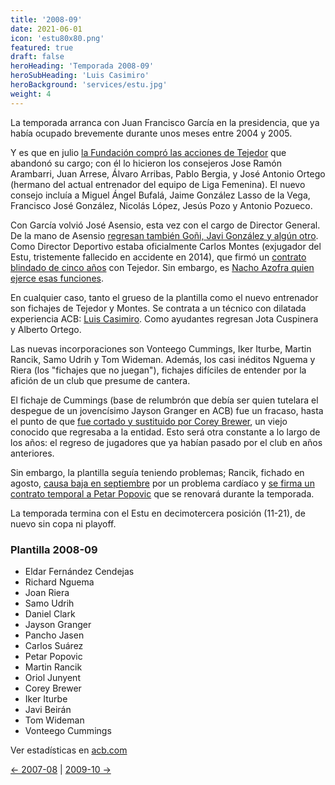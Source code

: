 ```yaml
---
title: '2008-09'
date: 2021-06-01
icon: 'estu80x80.png'
featured: true
draft: false
heroHeading: 'Temporada 2008-09'
heroSubHeading: 'Luis Casimiro'
heroBackground: 'services/estu.jpg'
weight: 4
---
```


La temporada arranca con Juan Francisco García en la presidencia, que ya había ocupado brevemente durante unos meses entre 2004 y 2005.

Y es que en julio [la Fundación compró las acciones de Tejedor](http://archivo.marca.com/edicion/marca/baloncesto/acb/es/desarrollo/1143642.html) que abandonó su cargo; con él lo hicieron los consejeros Jose Ramón Arambarri, Juan Arrese, Álvaro Arribas, Pablo Bergia, y José Antonio Ortego (hermano del actual entrenador del equipo de Liga Femenina). El nuevo consejo incluía a Miguel Ángel Bufalá, Jaime González Lasso de la Vega, Francisco José González, Nicolás López, Jesús Pozo y Antonio Pozueco.

Con García volvió José Asensio, esta vez con el cargo de Director General. De la mano de Asensio [regresan también Goñi, Javi González y algún otro](http://www.basketme.com/opinion.php?id=236). Como Director Deportivo estaba oficialmente Carlos Montes (exjugador del Estu, tristemente fallecido en accidente en 2014), que firmó un [contrato blindado de cinco años](http://archivo.marca.com/edicion/marca/baloncesto/acb/es/desarrollo/1143642.html) con Tejedor. Sin embargo, es [Nacho Azofra quien ejerce esas funciones](https://www.linkedin.com/in/nacho-azofra-de-la-cuesta-a2141a77/).

En cualquier caso, tanto el grueso de la plantilla como el nuevo entrenador son fichajes de Tejedor y Montes. Se contrata a un técnico con dilatada experiencia ACB: [Luis Casimiro](https://www.diariodesevilla.es/deportes/Luis-Casimiro-nuevo-entrenador-Estudiantes_0_155684991.html). Como ayudantes regresan Jota Cuspinera y Alberto Ortego.

Las nuevas incorporaciones son Vonteego Cummings, Iker Iturbe, Martin Rancik, Samo Udrih y Tom Wideman. Además, los casi inéditos Nguema y Riera (los "fichajes que no juegan"), fichajes difíciles de entender por la afición de un club que presume de cantera.

El fichaje de Cummings (base de relumbrón que debía ser quien tutelara el despegue de un jovencísimo Jayson Granger en ACB) fue un fracaso, hasta el punto de que [fue cortado y sustituido por Corey Brewer](https://www.solobasket.com/liga-endesa/corey-brewer-sustituye-vonteego-cummings-en-estudiantes), un viejo conocido que regresaba a la entidad. Esto será otra constante a lo largo de los años: el regreso de jugadores que ya habían pasado por el club en años anteriores.

Sin embargo, la plantilla seguía teniendo problemas; Rancik, fichado en agosto, [causa baja en septiembre](https://www.movistarestudiantes.com/prensa/noticias/martin-rancik-sera-intervenido-quirurgicamente/) por un problema cardíaco y [se firma un contrato temporal a Petar Popovic](https://www.movistarestudiantes.com/prensa/noticias/popovic-fichado-por-mmt-estudiantes-para-sustituir-temporalmente-a-rancik/) que se renovará durante la temporada.

La temporada termina con el Estu en decimotercera posición (11-21), de nuevo sin copa ni playoff.

### Plantilla 2008-09

- Eldar Fernández Cendejas
- Richard Nguema
- Joan Riera
- Samo Udrih
- Daniel Clark
- Jayson Granger
- Pancho Jasen
- Carlos Suárez
- Petar Popovic
- Martin Rancik
- Oriol Junyent
- Corey Brewer
- Iker Iturbe
- Javi Beirán
- Tom Wideman
- Vonteego Cummings

Ver estadísticas en [acb.com](https://www.acb.com/club/estadisticas/id/6/temporada_id/2008)

[← 2007-08](https://nuestroestu.es/cronologia/2007-08/) | [2009-10 →](https://nuestroestu.es/cronologia/2009-10/)